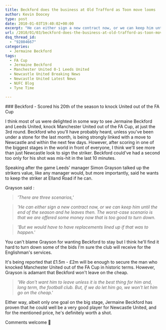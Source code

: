 ```yaml
---
title: Beckford does the business at Old Trafford as Toon move looms
author: Kevin Doocey
type: post
date: 2010-01-03T19:40:02+00:00
excerpt: "He can either sign a new contract now, or we can keep him until the end of the season and he leaves then..."
url: /2010/01/03/beckford-does-the-business-at-old-trafford-as-toon-move-looms/
dsq_thread_id:
  - "92804667"
categories:
  - Jermaine Beckford
tags:
  - FA Cup
  - Jermaine Beckford
  - Manchester United 0-1 Leeds United
  - Newcastle United Breaking News
  - Newcastle United Latest News
  - NUFC Blog
  - Tyne Time

---
```

### Beckford - Scored his 20th of the season to knock United out of the FA Cup

I think most of us were delighted in some way to see Jermaine Beckford and Leeds United, knock Manchester United out of the FA Cup, at just the 3rd round. Beckford who you'll have probably heard, unless you've been under a stone for the last month, is being strongly linked with a move to Newcastle and within the next few days. However, after scoring in one of the biggest stages in the world in front of everyone, I think we'll see more than just Newcastle look to sign the striker. Beckford could've had a second too only for his shot was mis-hit in the last 10 minutes.

Speaking after the game Leeds' manager Simon Grayson talked up the strikers value, like any manager would, but more importantly, said he wants to keep the striker at Elland Road if he can.

Grayson said :

> _'There are three scenarios,'_

> _'He can either sign a new contract now, or we can keep him until the end of the season and he leaves then. The worst-case scenario is that we are offered some money now that is too good to turn down._

> _'But we would have to have replacements lined up if that was to happen.'_

You can't blame Grayson for wanting Beckford to stay but I think he'll find it hard to turn down some of the bids I'm sure the club will receive for the Englishman's services.

It's being reported that £1.5m - £2m will be enough to secure the man who knocked Manchester United out of the FA Cup in historic terms. However, Grayson is adamant that Beckford won't leave on the cheap.

> _'We don't want him to leave unless it is the best thing for him and, long term, the football club. But, if we do let him go, we won't let him go on the cheap.'_

Either way, albeit only one goal on the big stage, Jermaine Beckford has proven that he could well be a very good player for Newcastle United, and for the mentioned price, he's definitely worth a shot.

Comments welcome 🙂
